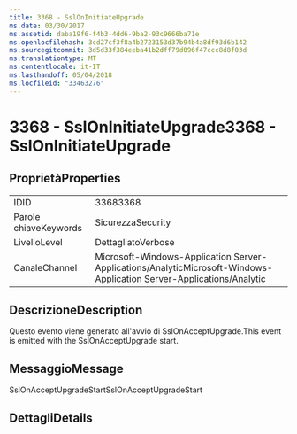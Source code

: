 ```yaml
---
title: 3368 - SslOnInitiateUpgrade
ms.date: 03/30/2017
ms.assetid: daba19f6-f4b3-4dd6-9ba2-93c9666ba71e
ms.openlocfilehash: 3cd27cf3f8a4b2723153d37b94b4a8df93d6b142
ms.sourcegitcommit: 3d5d33f384eeba41b2dff79d096f47ccc8d8f03d
ms.translationtype: MT
ms.contentlocale: it-IT
ms.lasthandoff: 05/04/2018
ms.locfileid: "33463276"
---
```

# <a name="3368---ssloninitiateupgrade"></a><span data-ttu-id="9f58f-102">3368 - SslOnInitiateUpgrade</span><span class="sxs-lookup"><span data-stu-id="9f58f-102">3368 - SslOnInitiateUpgrade</span></span>
## <a name="properties"></a><span data-ttu-id="9f58f-103">Proprietà</span><span class="sxs-lookup"><span data-stu-id="9f58f-103">Properties</span></span>  
  
|||  
|-|-|  
|<span data-ttu-id="9f58f-104">ID</span><span class="sxs-lookup"><span data-stu-id="9f58f-104">ID</span></span>|<span data-ttu-id="9f58f-105">3368</span><span class="sxs-lookup"><span data-stu-id="9f58f-105">3368</span></span>|  
|<span data-ttu-id="9f58f-106">Parole chiave</span><span class="sxs-lookup"><span data-stu-id="9f58f-106">Keywords</span></span>|<span data-ttu-id="9f58f-107">Sicurezza</span><span class="sxs-lookup"><span data-stu-id="9f58f-107">Security</span></span>|  
|<span data-ttu-id="9f58f-108">Livello</span><span class="sxs-lookup"><span data-stu-id="9f58f-108">Level</span></span>|<span data-ttu-id="9f58f-109">Dettagliato</span><span class="sxs-lookup"><span data-stu-id="9f58f-109">Verbose</span></span>|  
|<span data-ttu-id="9f58f-110">Canale</span><span class="sxs-lookup"><span data-stu-id="9f58f-110">Channel</span></span>|<span data-ttu-id="9f58f-111">Microsoft-Windows-Application Server-Applications/Analytic</span><span class="sxs-lookup"><span data-stu-id="9f58f-111">Microsoft-Windows-Application Server-Applications/Analytic</span></span>|  
  
## <a name="description"></a><span data-ttu-id="9f58f-112">Descrizione</span><span class="sxs-lookup"><span data-stu-id="9f58f-112">Description</span></span>  
 <span data-ttu-id="9f58f-113">Questo evento viene generato all'avvio di SslOnAcceptUpgrade.</span><span class="sxs-lookup"><span data-stu-id="9f58f-113">This event is emitted with the SslOnAcceptUpgrade start.</span></span>  
  
## <a name="message"></a><span data-ttu-id="9f58f-114">Messaggio</span><span class="sxs-lookup"><span data-stu-id="9f58f-114">Message</span></span>  
 <span data-ttu-id="9f58f-115">SslOnAcceptUpgradeStart</span><span class="sxs-lookup"><span data-stu-id="9f58f-115">SslOnAcceptUpgradeStart</span></span>  
  
## <a name="details"></a><span data-ttu-id="9f58f-116">Dettagli</span><span class="sxs-lookup"><span data-stu-id="9f58f-116">Details</span></span>
